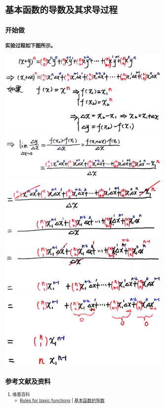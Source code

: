 # 基本函数的导数及其求导过程

## 开始做

### 实验过程如下图所示。

![](/images/微分/导数的计算方法和运算法则/基本函数的导数及其求导过程/1a1.jpg)
![](/images/微分/导数的计算方法和运算法则/基本函数的导数及其求导过程/1a2.jpg)
![](/images/微分/导数的计算方法和运算法则/基本函数的导数及其求导过程/1a3.jpg)
![](/images/微分/导数的计算方法和运算法则/基本函数的导数及其求导过程/1a4.jpg)
![](/images/微分/导数的计算方法和运算法则/基本函数的导数及其求导过程/1a5.jpg)
![](/images/微分/导数的计算方法和运算法则/基本函数的导数及其求导过程/1a6.jpg)

## 参考文献及资料

1. 维基百科
	- [Rules for basic functions](https://en.wikipedia.org/wiki/Derivative#Rules_for_basic_functions) | [基本函数的导数](https://zh.wikipedia.org/wiki/%E5%AF%BC%E6%95%B0#%E5%9F%BA%E6%9C%AC%E5%87%BD%E6%95%B0%E7%9A%84%E5%AF%BC%E6%95%B0) 


